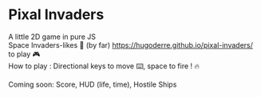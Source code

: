 # Pixal Invaders
A little 2D game in pure JS <br>
Space Invaders-likes 👾 (by far)
https://hugoderre.github.io/pixal-invaders/ to play 🎮 <br>
How to play : Directional keys to move ⌨️, space to fire ! 🔥

Coming soon: Score, HUD (life, time), Hostile Ships 
